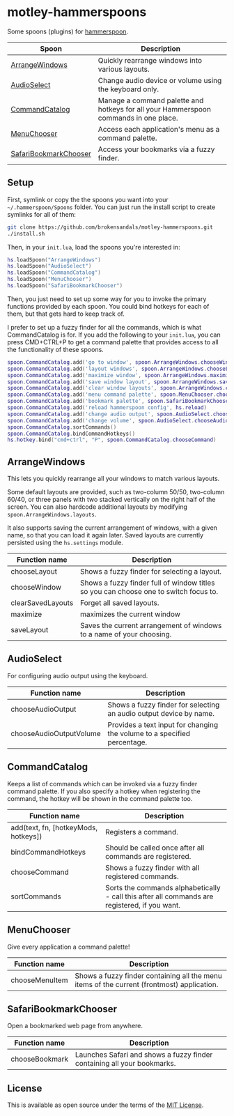 # motley-hammerspoons

Some spoons (plugins) for [hammerspoon](https://www.hammerspoon.org).

|Spoon|Description|
|----|----|
|[ArrangeWindows](#arrangewindows)|Quickly rearrange windows into various layouts.|
|[AudioSelect](#audioselect)|Change audio device or volume using the keyboard only.|
|[CommandCatalog](#commandcatalog)|Manage a command palette and hotkeys for all your Hammerspoon commands in one place.|
|[MenuChooser](#menuchooser)|Access each application's menu as a command palette.|
|[SafariBookmarkChooser](#safaribookmark-chooser)|Access your bookmarks via a fuzzy finder.|

## Setup

First, symlink or copy the the spoons you want into your `~/.hammerspoon/Spoons` folder.
You can just run the install script to create symlinks for all of them:

```bash
git clone https://github.com/brokensandals/motley-hammerspoons.git
./install.sh
```

Then, in your `init.lua`, load the spoons you're interested in:

```lua
hs.loadSpoon("ArrangeWindows")
hs.loadSpoon("AudioSelect")
hs.loadSpoon("CommandCatalog")
hs.loadSpoon("MenuChooser")
hs.loadSpoon("SafariBookmarkChooser")
```

Then, you just need to set up some way for you to invoke the primary functions provided by each spoon.
You could bind hotkeys for each of them, but that gets hard to keep track of.

I prefer to set up a fuzzy finder for all the commands, which is what CommandCatalog is for.
If you add the following to your `init.lua`, you can press CMD+CTRL+P to get a command palette that provides access to all the functionality of these spoons.

```lua
spoon.CommandCatalog.add('go to window', spoon.ArrangeWindows.chooseWindow, 'cmd+ctrl', 'F')
spoon.CommandCatalog.add('layout windows', spoon.ArrangeWindows.chooseLayout, 'cmd+ctrl', 'L')
spoon.CommandCatalog.add('maximize window', spoon.ArrangeWindows.maximize, 'cmd+ctrl', 'M')
spoon.CommandCatalog.add('save window layout', spoon.ArrangeWindows.saveLayout)
spoon.CommandCatalog.add('clear window layouts', spoon.ArrangeWindows.clearSavedLayouts)
spoon.CommandCatalog.add('menu command palette', spoon.MenuChooser.chooseMenuItem, 'shift+cmd+ctrl', 'P')
spoon.CommandCatalog.add('bookmark palette', spoon.SafariBookmarkChooser.chooseBookmark)
spoon.CommandCatalog.add('reload hammerspoon config', hs.reload)
spoon.CommandCatalog.add('change audio output', spoon.AudioSelect.chooseAudioOutput)
spoon.CommandCatalog.add('change volume', spoon.AudioSelect.chooseAudioOutputVolume)
spoon.CommandCatalog.sortCommands()
spoon.CommandCatalog.bindCommandHotkeys()
hs.hotkey.bind("cmd+ctrl", "P", spoon.CommandCatalog.chooseCommand)
```

## ArrangeWindows

This lets you quickly rearrange all your windows to match various layouts.

Some default layouts are provided, such as two-column 50/50, two-column 60/40, or three panels with two stacked vertically on the right half of the screen.
You can also hardcode additional layouts by modifying `spoon.ArrangeWindows.layouts`.

It also supports saving the current arrangement of windows, with a given name, so that you can load it again later.
Saved layouts are currently persisted using the `hs.settings` module.

|Function name|Description|
|---|---|
|chooseLayout|Shows a fuzzy finder for selecting a layout.|
|chooseWindow|Shows a fuzzy finder full of window titles so you can choose one to switch focus to.|
|clearSavedLayouts|Forget all saved layouts.|
|maximize|maximizes the current window|
|saveLayout|Saves the current arrangement of windows to a name of your choosing.|

## AudioSelect

For configuring audio output using the keyboard.

|Function name|Description|
|---|---|
|chooseAudioOutput|Shows a fuzzy finder for selecting an audio output device by name.|
|chooseAudioOutputVolume|Provides a text input for changing the volume to a specified percentage.|

## CommandCatalog

Keeps a list of commands which can be invoked via a fuzzy finder command palette.
If you also specify a hotkey when registering the command, the hotkey will be shown in the command palette too.

|Function name|Description|
|---|---|
|add(text, fn, [hotkeyMods, hotkeys])|Registers a command.|
|bindCommandHotkeys|Should be called once after all commands are registered.|
|chooseCommand|Shows a fuzzy finder with all registered commands.|
|sortCommands|Sorts the commands alphabetically - call this after all commands are registered, if you want.|

## MenuChooser

Give every application a command palette!

|Function name|Description|
|---|---|
|chooseMenuItem|Shows a fuzzy finder containing all the menu items of the current (frontmost) application.|

## SafariBookmarkChooser

Open a bookmarked web page from anywhere.

|Function name|Description|
|---|---|
|chooseBookmark|Launches Safari and shows a fuzzy finder containing all your bookmarks.|

## License

This is available as open source under the terms of the [MIT License](https://opensource.org/licenses/MIT).
